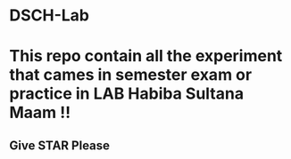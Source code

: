 # DSCH-Lab

<h1>This repo contain all the experiment that cames in semester exam or practice in LAB Habiba Sultana Maam !! </h1>
<h2>Give STAR Please</h2>
